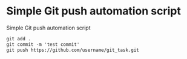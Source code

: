 # Simple Git push automation script
Simple Git push automation script

````markdown
git add .
git commit -m 'test commit'
git push https://github.com/username/git_task.git
````
